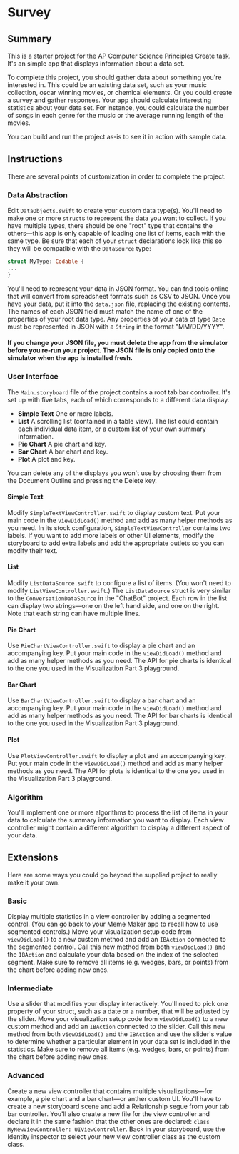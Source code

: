 # Survey

## Summary
This is a starter project for the AP Computer Science Principles Create task. It's an simple app that displays information about a data set.

To complete this project, you should gather data about something you're interested in. This could be an existing data set, such as your music collection, oscar winning movies, or chemical elements. Or you could create a survey and gather responses. Your app should calculate interesting statistics about your data set. For instance, you could calculate the number of songs in each genre for the music or the average running length of the movies.

You can build and run the project as-is to see it in action with sample data.


## Instructions
There are several points of customization in order to complete the project.

### Data Abstraction
Edit `DataObjects.swift` to create your custom data type(s). You'll need to make one or more `struct`s to represent the data you want to collect. If you have multiple types, there should be one "root" type that contains the others—this app is only capable of loading one list of items, each with the same type. Be sure that each of your `struct` declarations look like this so they will be compatible with the `DataSource` type:

```swift
struct MyType: Codable {
...
}
```

You'll need to represent your data in JSON format. You can fnd tools online that will convert from spreadsheet formats such as CSV to JSON. Once you have your data, put it into the `data.json` file, replacing the existing contents. The names of each JSON field must match the name of one of the properties of your root data type. Any properties of your data of type `Date` must be represented in JSON with a `String` in the format "MM/DD/YYYY".

#### **If you change your JSON file, you must delete the app from the simulator before you re-run your project. The JSON file is only copied onto the simulator when the app is installed fresh.**


### User Interface
The `Main.storyboard` file of the project contains a root tab bar controller. It's set up with five tabs, each of which corresponds to a different data display.

- **Simple Text** One or more labels.
- **List** A scrolling list (contained in a table view). The list could contain each individual data item, or a custom list of your own summary information.
- **Pie Chart** A pie chart and key.
- **Bar Chart** A bar chart and key.
- **Plot** A plot and key.

You can delete any of the displays you won't use by choosing them from the Document Outline and pressing the Delete key.

#### Simple Text
Modify `SimpleTextViewController.swift` to display custom text. Put your main code in the `viewDidLoad()` method and add as many helper methods as you need. In its stock configuration, `SimpleTextViewController` contains two labels. If you want to add more labels or other UI elements, modify the storyboard to add extra labels and add the appropriate outlets so you can modify their text.

#### List
Modify `ListDataSource.swift` to configure a list of items. (You won't need to modify `ListViewController.swift`.) The `ListDataSource` struct is very similar to the `ConversationDataSource` in the "ChatBot" project. Each row in the list can display two strings—one on the left hand side, and one on the right. Note that each string can have multiple lines.

#### Pie Chart
Use `PieChartViewController.swift` to display a pie chart and an accompanying key. Put your main code in the `viewDidLoad()` method and add as many helper methods as you need. The API for pie charts is identical to the one you used in the Visualization Part 3 playground.

#### Bar Chart
Use `BarChartViewController.swift` to display a bar chart and an accompanying key. Put your main code in the `viewDidLoad()` method and add as many helper methods as you need. The API for bar charts is identical to the one you used in the Visualization Part 3 playground.

#### Plot
Use `PlotViewController.swift` to display a plot and an accompanying key. Put your main code in the `viewDidLoad()` method and add as many helper methods as you need. The API for plots is identical to the one you used in the Visualization Part 3 playground.


### Algorithm
You'll implement one or more algorithms to process the list of items in your data to calculate the summary information you want to display. Each view controller might contain a different algorithm to display a different aspect of your data.


## Extensions
Here are some ways you could go beyond the supplied project to really make it your own.

### Basic
Display multiple statistics in a view controller by adding a segmented control. (You can go back to your Meme Maker app to recall how to use segmented controls.) Move your visualization setup code from `viewDidLoad()` to a new custom method and add an `IBAction` connected to the segmented control. Call this new method from both `viewDidLoad()` and the `IBAction` and calculate your data based on the index of the selected segment. Make sure to remove all items (e.g. wedges, bars, or points) from the chart before adding new ones.

### Intermediate
Use a slider that modifies your display interactively. You'll need to pick one property of your struct, such as a date or a number, that will be adjusted by the slider. Move your visualization setup code from `viewDidLoad()` to a new custom method and add an `IBAction` connected to the slider. Call this new method from both `viewDidLoad()` and the `IBAction` and use the slider's value to determine whether a particular element in your data set is included in the statistics. Make sure to remove all items (e.g. wedges, bars, or points) from the chart before adding new ones.

### Advanced
Create a new view controller that contains multiple visualizations—for example, a pie chart and a bar chart—or anther custom UI. You'll have to create a new storyboard scene and add a Relationship segue from your tab bar controller. You'll also create a new file for the view controller and declare it in the same fashion that the other ones are declared: `class MyNewViewController: UIViewController`. Back in your storyboard, use the Identity inspector to select your new view controller class as the custom class. 
